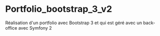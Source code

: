 # Portfolio_bootstrap_3_v2
Réalisation d'un portfolio avec Bootstrap 3 et qui est géré avec un back-office avec Symfony 2 
